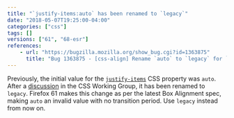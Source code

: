 ```yaml
---
title: "`justify-items:auto` has been renamed to `legacy`"
date: "2018-05-07T19:25:00-04:00"
categories: ["css"]
tags: []
versions: ["61", "68-esr"]
references:
    - url: "https://bugzilla.mozilla.org/show_bug.cgi?id=1363875"
      title: "Bug 1363875 - [css-align] Rename `auto` to `legacy` for `justify-items`"
---
```

Previously, the initial value for the [`justify-items`](https://developer.mozilla.org/docs/Web/CSS/justify-items) CSS property was `auto`. After a [discussion](https://github.com/w3c/csswg-drafts/issues/1318) in the CSS Working Group, it has been renamed to `legacy`. Firefox 61 makes this change as per the latest Box Alignment spec, making `auto` an invalid value with no transition period. Use `legacy` instead from now on.
